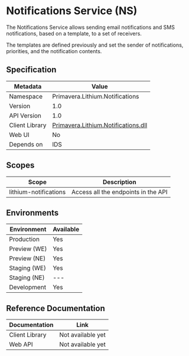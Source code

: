 # Notifications Service (NS)

The Notifications Service allows sending email notifications and SMS notifications, based on a template, to a set of receivers.

The templates are defined previously and set the sender of notifications, priorities, and the notification contents.

## Specification

| Metadata | Value |
| - | - |
| Namespace | Primavera.Lithium.Notifications |
| Version | 1.0 |
| API Version | 1.0 |
| Client Library | [Primavera.Lithium.Notifications.dll](http://nuget.primaverabss.com:82/feeds/public-lithium-general/Primavera.Lithium.Notifications/) |
| Web UI | No |
| Depends on | IDS

## Scopes

| Scope | Description |
| - | - |
| lithium-notifications | Access all the endpoints in the API |

## Environments

| Environment | Available |
| - | - |
| Production | Yes |
| Preview (WE) | Yes |
| Preview (NE) | Yes |
| Staging (WE) | Yes |
| Staging (NE) | --- |
| Development | Yes |

## Reference Documentation

| Documentation | Link |
| - | - |
| Client Library | Not available yet |
| Web API | Not available yet |
